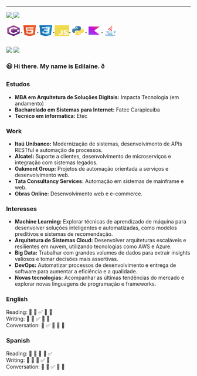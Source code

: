 

-----------------------------------------------------------------------------------------------------------------------------------------------------------------------
<div align="left"> <!-- trocar para "center" quando as curiosidades estiverem ativadas -->
  <a href="https://github.com/espaula">
  <img height="200em" src="https://github-readme-stats.vercel.app/api?username=espaula&show_icons=true&theme=dracula&include_all_commits=true&count_private=true"/>
  <img height="200em" src="https://github-readme-stats.vercel.app/api/top-langs/?username=espaula&layout=compact&langs_count=7&theme=dracula"/>
</div>
  <div style="display: inline_block"><br>
  <img align="center" alt="m-Unity" height="30" width="40" src="https://raw.githubusercontent.com/devicons/devicon/master/icons/csharp/csharp-original.svg">
  <img align="center" alt="m-HTML" height="30" width="40" src="https://raw.githubusercontent.com/devicons/devicon/master/icons/html5/html5-original.svg">
  <img align="center" alt="m-CSS" height="30" width="40" src="https://raw.githubusercontent.com/devicons/devicon/master/icons/css3/css3-original.svg">
  <img align="center" alt="m-Js" height="30" width="40" src="https://raw.githubusercontent.com/devicons/devicon/master/icons/javascript/javascript-plain.svg">
  <img align="center" alt="m-Python" height="30" width="40" src="https://raw.githubusercontent.com/devicons/devicon/master/icons/python/python-original.svg">
  <img align="center" alt="m-Kotlin" height="30" width="40" src="https://raw.githubusercontent.com/devicons/devicon/master/icons/kotlin/kotlin-original.svg">
  <img align="center" alt="m-Kotlin" height="30" width="40" src="https://raw.githubusercontent.com/devicons/devicon/master/icons/java/java-original.svg">

</div>
  
  ##
  
  <div>
  <a href="mailto:epsantos185@gmail.com"><img src="https://img.shields.io/badge/Gmail-D14836?style=for-the-badge&logo=gmail&logoColor=white" target="_blank"></a>
  <a href="https://www.linkedin.com/in/edilaine-paula/" target="_blank"><img src="https://img.shields.io/badge/-LinkedIn-%230077B5?style=for-the-badge&logo=linkedin&logoColor=white" target="_blank"></a>
 
  </div>
  
### :smiley: Hi there. My name is Edilaine. ð

### Estudos

* **MBA em Arquitetura de Soluções Digitais:** Impacta Tecnologia (em andamento)
* **Bacharelado em Sistemas para Internet:** Fatec Carapicuíba
* **Tecnico em informatica:** Etec

  
### Work

* **Itaú Unibanco:** Modernização de sistemas, desenvolvimento de APIs RESTful e automação de processos.
* **Alcatel:** Suporte a clientes, desenvolvimento de microserviços e integração com sistemas legados.
* **Oakmont Group:** Projetos de automação orientada a serviços e desenvolvimento web.
* **Tata Consultancy Services:** Automação em sistemas de mainframe e web.
* **Obras Online:** Desenvolvimento web e e-commerce.

  
 ### Interesses

* **Machine Learning:** Explorar técnicas de aprendizado de máquina para desenvolver soluções inteligentes e automatizadas, como modelos preditivos e sistemas de recomendação.
* **Arquitetura de Sistemas Cloud:** Desenvolver arquiteturas escaláveis e resilientes em nuvem, utilizando tecnologias como AWS e Azure.
* **Big Data:** Trabalhar com grandes volumes de dados para extrair insights valiosos e tomar decisões mais assertivas.
* **DevOps:** Automatizar processos de desenvolvimento e entrega de software para aumentar a eficiência e a qualidade.
* **Novas tecnologias:** Acompanhar as últimas tendências do mercado e explorar novas linguagens de programação e frameworks.
 ### English
  
Reading: :black_square_button: :black_square_button: :white_check_mark: :black_square_button: :black_square_button:</br>
Writing: :black_square_button: :black_square_button: :white_check_mark: :black_square_button: :black_square_button:</br>
Conversation: :black_square_button: :white_check_mark: :black_square_button: :black_square_button: :black_square_button:</br>

 ### Spanish
  
Reading: :black_square_button: :black_square_button: :black_square_button: :black_square_button: :white_check_mark:</br>
Writing: :black_square_button: :black_square_button: :black_square_button: :white_check_mark: :black_square_button:</br>
Conversation: :black_square_button: :black_square_button: :white_check_mark: :black_square_button: :black_square_button:</br>
  
  
 
 
